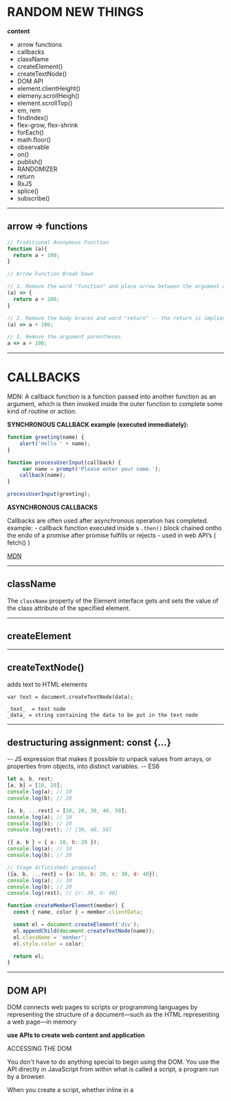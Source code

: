 # RANDOM NEW THINGS

**content**

- arrow functions
- callbacks
- className
- createElement()
- createTextNode()
- DOM API
- element.clientHeight()
- elemeny.scrollHeigh()
- element.scrollTop()
- em, rem
- findIndex()
- flex-grow, flex-shrink
- forEach()
- math.floor()
- observable
- on()
- publish()
- RANDOMIZER
- return
- RxJS
- splice()
- subscribe()

___ 

## arrow => functions

```js
// Traditional Anonymous Function
function (a){
  return a + 100;
}

// Arrow Function Break Down

// 1. Remove the word "function" and place arrow between the argument and opening body bracket
(a) => {
  return a + 100;
}

// 2. Remove the body braces and word "return" -- the return is implied.
(a) => a + 100;

// 3. Remove the argument parentheses
a => a + 100;
```

___

# CALLBACKS

MDN: A callback function is a function passed into another function as an argument, which is then invoked inside the outer function to complete some kind of routine or action.

**SYNCHRONOUS CALLBACK example (executed immediately):** 

```js
function greeting(name) {
  	alert('Hello ' + name);
}

function processUserInput(callback) {
 	 var name = prompt('Please enter your name.');
 	callback(name);
}

processUserInput(greeting);
```

**ASYNCHRONOUS CALLBACKS**

Callbacks are often used after asynchronous operation has completed.
example: 
	 - callback function executed inside s `.then()` block chained ontho the endo of a promise after promise fulfills or rejects
	- used in  web API’s ( fetch() )

[MDN](https://developer.mozilla.org/en-US/docs/Glossary/Callback_function)

___

## className

The `className` property of the Element interface gets and sets the value of the class attribute of the specified element.
___

## createElement

___

## createTextNode()

adds text to HTML elements

`var text = document.createTextNode(data);`

	_text_  = text node
	_data_ = string containing the data to be put in the text node

___

## destructuring assignment: const {...}

--  JS expression that makes it possible to unpack values from arrays, or properties from objects, into distinct variables.
-- ES6

  ```js
  let a, b, rest;
  [a, b] = [10, 20];
  console.log(a); // 10
  console.log(b); // 20

  [a, b, ...rest] = [10, 20, 30, 40, 50];
  console.log(a); // 10
  console.log(b); // 20
  console.log(rest); // [30, 40, 50]

  ({ a, b } = { a: 10, b: 20 });
  console.log(a); // 10
  console.log(b); // 20

  // Stage 4(finished) proposal
  ({a, b, ...rest} = {a: 10, b: 20, c: 30, d: 40});
  console.log(a); // 10
  console.log(b); // 20
  console.log(rest); // {c: 30, d: 40}

```


  ```js
  function createMemberElement(member) {
    const { name, color } = member.clientData;          

    const el = document.createElement('div');
    el.appendChild(document.createTextNode(name));
    el.className = 'member';
    el.style.color = color;

    return el;
  }
  ```
___

## DOM API

DOM connects web pages to scripts or programming languages by representing the structure of a document—such as the HTML representing a web page—in memory

**use APIs to create web content and application**

ACCESSING THE DOM

You don't have to do anything special to begin using the DOM. You use the API directly in JavaScript from within what is called a script, a program run by a browser.

When you create a script, whether inline in a <script> element or included in the web page, you can immediately begin using the API for the document or window objects to manipulate the document itself, or any of the various elements in the web page (the descendant elements of the document).

[INTRO TO DOM - MDN](https://developer.mozilla.org/en-US/docs/Web/API/Document_Object_Model/Introduction)

___

## element.clientHeight()

-- read-only property
-- zero for elements with no CSS or inline layout boxes
-- otherwise, it's the inner height of an element in pixels
-- includes padding but excludes borders, margins, and horizontal scrollbars (if present)

**calculated as:**

CSS height + CSS padding - height of horizontal scrollbar (if present)

[img example](https://www.pinterest.com/pin/475340935679590950/)

___

## element.scrollHeigh()

-- read-only property is a measurement of the height of an element's content, including content not visible on the screen due to overflow

[img example](https://www.pinterest.com/pin/475340935679590985/)

___

## element.scrollTop()

-- property that gets or sets the number of pixels that an element's content is scrolled vertically
-- measurement of the distance from the element's top to its topmost visible content

Can be set to any integer value, with certain caveats:

  - if the element can't be scrolled (e.g. it has no overflow or if the element has a property of "non-scrollable"), `scrollTop` is 0
  - `scrollTop` doesn't respond to negative values; instead, it sets itself back to 0
  - if set to a value greater than the maximum available for the element, `scrollTop` settles itself to the maximum value

___

## em, rem

- rem values are relative to the root html element, not to the parent element
- if font-size of the root element is 16px then 1 rem = 16px for all elements

- if font-size is not explicitly defined in root element then 1rem will be equal to the default font-size provided by the browser **(usually 16px)**


___

## findIndex()

The findIndex() method **returns the index of the first element in the array that satisfies the provided testing function.**

Otherwise, it returns -1, indicating that no element passed the test.
___

## flex-grow & flex-shrink
___

## forEach()

-- method that executes a provided function once for each array element.
___

## math.floor()

The Math.floor() function returns the largest integer less than or equal to a given number.

___

## observable

ANGULAR

**Using observables to pass values:**

Observables provide support for passing messages between parts of your application. They are used frequently in Angular and are a technique for event handling, asynchronous programming, and handling multiple values.


[Angular](https://angular.io/guide/observables)

___

## on() method

JQUERY
similar to `addEventListener`

`.on( events [, selector ] [, data ], handler )`
returns: JQUERY

Attach an event handler function for one or more events to the selected elements.

`addEventListener()` is a method of a normal DOM element 
`on()` is a jQuery object method
    a jQuery object can represent more than one element and when you use the `on()` method you are attaching and event handler to every element in the collection

[on() method documentation](https://api.jquery.com/on/)

'on' method registers a handler, which is callback function with specific signature.
Once an event is triggered, a handler is called.
It receives necessary data as function parameters (commonly event object).

jQuery and Node event emitter aren't related in any way, they both have on method because it's a conventional way for a method that adds event handlers.

A naive implementation that shows how it works:

```js
const emitter = {
  handlers: {},

  on(eventName, handler) {
    if (!this.handlers[eventName])
      this.handlers[eventName] = [];

    this.handlers[eventName].push(handler);
  },

  emit(eventName, data) {
    for (const handler of this.handlers[eventName])
      handler(data);
  }
};

emitter.on('foo', data => console.log(data.text));

emitter.emit('foo', { text: 'Foo event triggered' });
```

- As of jQuery version 1.7, the on() method is the new replacement for the bind(), live() and delegate() methods. This method brings a lot of consistency to the API, and we recommend that you use this method, as it simplifies the jQuery code base.

- to remove event handlers, use the off() method.

- to attach an event that only runs once and then removes itself, use the one() method.

___

## publish()

* deprecated *

Returns a `ConnectableObservable`, which is a variety of Observable that waits until its connect method is called before it begins emitting items to those Observers that have subscribed to it.
___

## RANDOMIZER

The number 16,777,215 is the total possible combinations of RGB(255,255,255) which is 32 bit colour.

  ffffff = 16,777,215
  16 (hexadecimal)

  ``js

  // varijanta 1
  function getRandomColor() {
    return "#" + Math.floor(Math.random() * 16777215).toString(16);
  }

  //varijanta 2
  function randomColor() {
    return "#" + Math.floor(Math.random() * 0xffffff).toString(16);
  }
  ``

[Random Hex Color Code Generator in JavaScript](https://www.paulirish.com/2009/random-hex-color-code-snippets/)

___

## return

-- statement that ends function execution and specifies a value to be returned to the function caller

___

## RxJS

**Reactive Extension for Javascript**

It is a JS library that uses observables to work with reactive programming that deals with asynchronous data calls, callbacks and event-based programs.
RxJS can be used with other Javascript libraries and frameworks. It integrates well into Angular.

React belongs to "Javascript UI Libraries" category of the tech stack, while **RxJS can be primarily classified under "Concurrency Frameworks"**. React and RxJS are both open source tools.

The **concurrency** utilities packages provide a powerful, extensible framework of high-performance threading utilities such as thread pools and blocking queues. This package frees the programmer from the need to craft these utilities by hand, in much the same manner the collections framework did for data structures.
___

## splice()

The splice() method changes the contents of an array by removing or replacing existing elements and/or adding new elements in place.
___

## subscribe()

ANGULAR

The .subscribe() function is similar to the Promise.then(), .catch() and .finally() methods in jQuery, but instead of dealing with promises it deals with Observables.

That means it will subscribe itself to the observable of interest (which is getTasks() in your case) and wait until it is successful and then execute the first passed callback function which in your case is:

  ```
  tasks => {
      console.log(tasks);
  }
  ``` 

If you want it to run some logic on error (similar to .catch()) or on complete (similar to.finally()) you can pass that logic to the subscribe as following:

  ```
  observable.subscribe(
    value => somethingToDoOnlyOnSuccess(value),
    error => somethingToDoOnlyOnError(error),
    () => somethingToDoAlways()
  );
  ```


**Subscriber function**
This is the function that is executed when a consumer calls the subscribe() method.
The subscriber function defines how to obtain or generate values or messages to be published.

___

